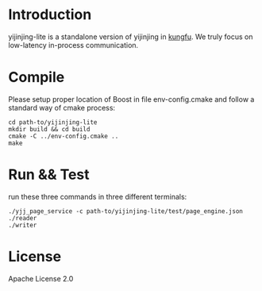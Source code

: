 Introduction
========

yijinjing-lite is a standalone version of yijinjing in [kungfu](https://github.com/taurusai/kungfu).
We truly focus on low-latency in-process communication.

Compile
========
Please setup proper location of Boost in file env-config.cmake and follow a standard way of cmake process:
```
cd path-to/yijinjing-lite
mkdir build && cd build
cmake -C ../env-config.cmake ..
make
```

Run && Test
========
run these three commands in three different terminals:
```
./yjj_page_service -c path-to/yijinjing-lite/test/page_engine.json
./reader
./writer
```

License
==========

Apache License 2.0 


